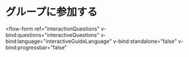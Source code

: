 # グループに参加する

<flow-form 
  ref="interactionQuestions"
  v-bind:questions="interactiveQuestions"
  v-bind:language="interactiveGuideLanguage"
  v-bind:standalone="false"
  v-bind:progressbar="false"
>
  <template v-slot:complete>
    <div class="f-section-wrap">
      <p>
        <span class="fh2">それではグループに参加しましょう！</span>
        <span class="f-section-text">
          下の「グループに参加する」を押し、出てくる画面の「参加する」を押せばグループへの参加は完了です！<br>
          うまく参加できないときは、Discordアプリの左側のプラスボタン→「サーバーに参加する」に <code>NvrN6uaYxf</code> を<b>コピー&ペーストして参加ボタンを押してください</b>。
        </span>
      </p>
    </div>  
  </template>
  <template v-slot:completeButton>
    <div class="f-submit">
      <button 
        class="o-btn-action"
        ref="button"
        type="submit"
        href="#"
        v-on:click.prevent="joinGroup()"
        aria-label="グループに参加する"
      >
        <span>グループに参加する</span>
      </button>
    </div>
  </template>
</flow-form>

<script>
import FlowForm, { QuestionModel, QuestionType, ChoiceOption, LanguageModel, LinkOption } from '@ditdot-dev/vue-flow-form'
export default {
  components: {
    FlowForm
  },
  data() {
    return {
      interactiveQuestions: [
        new QuestionModel({
          id: 'start',
          tagline: '興味を持っていただきありがとうございます!',
          title: 'グループへの参加方法をご案内します!',
          type: QuestionType.SectionBreak,
          required: true,
          description: '参加方法でわからないところがあれば、モデレーターのページに記載されているモデレーターのTwitterDMまでご連絡ください！'
        }),
        new QuestionModel({
          id: 'checkServerRule',
          title: 'まずはサーバーのルールを確認しましょう',
          type: QuestionType.MultipleChoice,
          helpText: '本キャンパスではトラブルの発生などを防ぐため、最低限のルールを設定しています。ルールを守らない場合、グループから退出していただく場合があります。',
          required: true,
          descriptionLink: [
            new LinkOption({
              url: '/rule',
              text: 'ルールはこちらから確認してください'
            })
          ],
          options: [
            new ChoiceOption({
              label: 'ルールを確認しました',
              value: 'next'
            })
          ],
        }),
        new QuestionModel({
          id: 'isRegisteredDiscord',
          title: 'チャットツール「Discord」のアカウントを持っていますか？',
          type: QuestionType.MultipleChoice,
          multiple: false,
          required: true,
          helpTextShow: false,
          options: [
            new ChoiceOption({
              label: '持っている',
              value: 'yes'
            }),
            new ChoiceOption({
              label: '持っていない',
              value: 'no',
            })
          ],
          jump: {
            yes: 'checkAlreadyMailAuth',
            no: 'whichDeviceUsing'
          }
        }),
        new QuestionModel({
          id: 'whichDeviceUsing',
          title: 'お使いの端末を選んでください。',
          type: QuestionType.MultipleChoice,
          multiple: false,
          required: true,
          helpTextShow: false,
          options: [
            new ChoiceOption({
              label: 'Android',
              value: 'android'
            }),
            new ChoiceOption({
              label: 'iPhone/iPad',
              value: 'ios'
            }),
            new ChoiceOption({
              label: 'Windows/Mac/Linux',
              value: 'pc'
            }),
          ],
          jump: {
            android: 'installDiscordOnAndroid', 
            ios: 'installDiscordOnIos',
            pc: 'installDiscordOnPC'
          }
        }),
        new QuestionModel({
          id: 'installDiscordOnAndroid',
          title: 'Discordのアプリをインストールしてください',
          type: QuestionType.MultipleChoice,
          helpText: '下の「こちらから」をクリックしてDiscordのアプリをインストールし、完了したら「インストールしました」を選んで次に進んでください。',
          required: true,
          descriptionLink: [
            new LinkOption({
              url: 'https://play.google.com/store/apps/details?id=com.discord',
              text: 'インストールはこちらから'
            })
          ],
          options: [
            new ChoiceOption({
              label: 'インストールしました',
              value: 'next'
            })
          ],
          jump: {
            'next': 'registerDiscord'
          }
        }),
        new QuestionModel({
          id: 'installDiscordOnIos',
          title: 'Discordのアプリをインストールしてください',
          type: QuestionType.MultipleChoice,
          helpText: '下の「こちらから」をクリックしてDiscordのアプリをインストールし、完了したら「インストールしました」を選んで次に進んでください。',
          required: true,
          descriptionLink: [
            new LinkOption({
              url: 'https://apps.apple.com/jp/app/discord-%E8%A9%B1%E3%81%9D%E3%81%86-%E3%83%81%E3%83%A3%E3%83%83%E3%83%88%E3%81%97%E3%82%88%E3%81%86-%E9%9B%86%E3%81%BE%E3%82%8D%E3%81%86/id985746746',
              text: 'インストールはこちらから'
            })
          ],
          options: [
            new ChoiceOption({
              label: 'インストールしました',
              value: 'next'
            })
          ],
          jump: {
            'next': 'registerDiscord'
          }
        }),
        new QuestionModel({
          id: 'installDiscordOnPc',
          title: 'Discordのアプリをインストールしてください',
          type: QuestionType.MultipleChoice,
          helpText: '下の「こちらから」をクリックしてDiscordのアプリをインストールし、完了したら「インストールしました」を選んで次に進んでください。',
          required: true,
          descriptionLink: [
            new LinkOption({
              url: 'https://discord.com/download',
              text: 'インストールはこちらから'
            })
          ],
          options: [
            new ChoiceOption({
              label: 'インストールしました',
              value: 'next'
            })
          ],
          jump: {
            'next': 'registerDiscord'
          }
        }),
        new QuestionModel({
          id: 'registerDiscord',
          title: '次にDiscordのアカウントを作成します',
          type: QuestionType.MultipleChoice,
          helpText: '先ほどインストールしたアプリを起動し、「登録」もしくは「アカウント登録」を押してアカウントを作成してください。',
          required: true,
          options: [
            new ChoiceOption({
              label: 'アカウントを作成しました',
              value: 'next'
            })
          ],
        }),
        new QuestionModel({
          id: 'checkMailAuth',
          title: 'メールアドレスの認証を完了しましょう',
          type: QuestionType.MultipleChoice,
          helpText: '先ほど入力したメールアドレス宛に「メールアドレスを確認してください」というメールが届いていますので、「メールアドレスを認証する」をクリックして認証を完了させてください。',
          required: true,
          options: [
            new ChoiceOption({
              label: '完了しました',
              value: 'next'
            })
          ],
          jump: {
            next: '_submit'
          }
        }),
        new QuestionModel({
          id: 'checkAlreadyMailAuth',
          title: 'メールアドレスの認証は完了していますか？',
          type: QuestionType.MultipleChoice,
          helpText: '当サーバーでは荒らし等のユーザーを防止する目的でメールアドレスの認証が完了しているユーザーのみ参加できるようにしています。アプリ上でオレンジ色のバナーが表示されている場合は完了していませんので、完了してから次のステップに進んで下さい。',
          required: true,
          options: [
            new ChoiceOption({
              label: '完了しました',
              value: 'next'
            })
          ],
          jump: {
            next: '_submit'
          }
        }),
      ],
      interactiveGuideLanguage: new LanguageModel({
        continue: '次へ',
        pressEnter: 'ボタンかエンターキーを押してください',
        ok: '決定',
      })
    }
  },
  methods: {
    joinGroup: function (){
      this.$refs.interactionQuestions.submitted = true
      this.$router.push('/discord')
    }
  }
}
</script>

<style>
  @import '~@ditdot-dev/vue-flow-form/dist/vue-flow-form.css';
  @import '~@ditdot-dev/vue-flow-form/dist/vue-flow-form.theme-minimal.css';
</style>